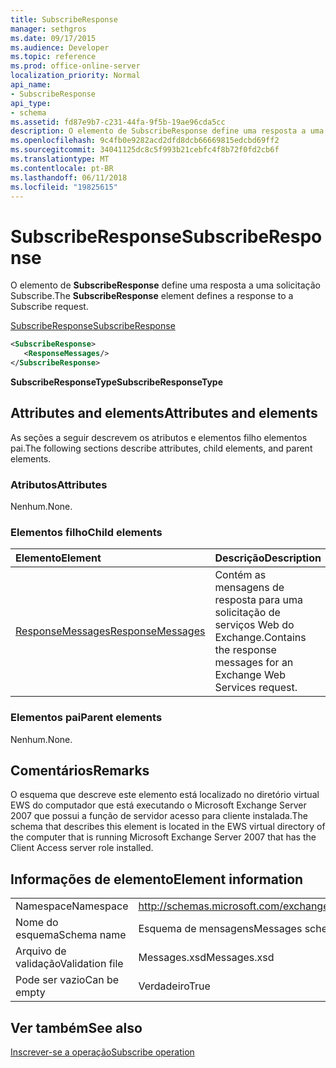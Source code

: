 ```yaml
---
title: SubscribeResponse
manager: sethgros
ms.date: 09/17/2015
ms.audience: Developer
ms.topic: reference
ms.prod: office-online-server
localization_priority: Normal
api_name:
- SubscribeResponse
api_type:
- schema
ms.assetid: fd87e9b7-c231-44fa-9f5b-19ae96cda5cc
description: O elemento de SubscribeResponse define uma resposta a uma solicitação Subscribe.
ms.openlocfilehash: 9c4fb0e9282acd2dfd8dcb66669815edcbd69ff2
ms.sourcegitcommit: 34041125dc8c5f993b21cebfc4f8b72f0fd2cb6f
ms.translationtype: MT
ms.contentlocale: pt-BR
ms.lasthandoff: 06/11/2018
ms.locfileid: "19825615"
---
```

# <a name="subscriberesponse"></a><span data-ttu-id="965e1-103">SubscribeResponse</span><span class="sxs-lookup"><span data-stu-id="965e1-103">SubscribeResponse</span></span>

<span data-ttu-id="965e1-104">O elemento de **SubscribeResponse** define uma resposta a uma solicitação Subscribe.</span><span class="sxs-lookup"><span data-stu-id="965e1-104">The **SubscribeResponse** element defines a response to a Subscribe request.</span></span> 
  
[<span data-ttu-id="965e1-105">SubscribeResponse</span><span class="sxs-lookup"><span data-stu-id="965e1-105">SubscribeResponse</span></span>](subscriberesponse.md)
  
```xml
<SubscribeResponse>
   <ResponseMessages/>
</SubscribeResponse>
```

 <span data-ttu-id="965e1-106">**SubscribeResponseType**</span><span class="sxs-lookup"><span data-stu-id="965e1-106">**SubscribeResponseType**</span></span>
## <a name="attributes-and-elements"></a><span data-ttu-id="965e1-107">Attributes and elements</span><span class="sxs-lookup"><span data-stu-id="965e1-107">Attributes and elements</span></span>

<span data-ttu-id="965e1-108">As seções a seguir descrevem os atributos e elementos filho elementos pai.</span><span class="sxs-lookup"><span data-stu-id="965e1-108">The following sections describe attributes, child elements, and parent elements.</span></span>
  
### <a name="attributes"></a><span data-ttu-id="965e1-109">Atributos</span><span class="sxs-lookup"><span data-stu-id="965e1-109">Attributes</span></span>

<span data-ttu-id="965e1-110">Nenhum.</span><span class="sxs-lookup"><span data-stu-id="965e1-110">None.</span></span>
  
### <a name="child-elements"></a><span data-ttu-id="965e1-111">Elementos filho</span><span class="sxs-lookup"><span data-stu-id="965e1-111">Child elements</span></span>

|<span data-ttu-id="965e1-112">**Elemento**</span><span class="sxs-lookup"><span data-stu-id="965e1-112">**Element**</span></span>|<span data-ttu-id="965e1-113">**Descrição**</span><span class="sxs-lookup"><span data-stu-id="965e1-113">**Description**</span></span>|
|:-----|:-----|
|[<span data-ttu-id="965e1-114">ResponseMessages</span><span class="sxs-lookup"><span data-stu-id="965e1-114">ResponseMessages</span></span>](responsemessages.md) <br/> |<span data-ttu-id="965e1-115">Contém as mensagens de resposta para uma solicitação de serviços Web do Exchange.</span><span class="sxs-lookup"><span data-stu-id="965e1-115">Contains the response messages for an Exchange Web Services request.</span></span>  <br/> |
   
### <a name="parent-elements"></a><span data-ttu-id="965e1-116">Elementos pai</span><span class="sxs-lookup"><span data-stu-id="965e1-116">Parent elements</span></span>

<span data-ttu-id="965e1-117">Nenhum.</span><span class="sxs-lookup"><span data-stu-id="965e1-117">None.</span></span>
  
## <a name="remarks"></a><span data-ttu-id="965e1-118">Comentários</span><span class="sxs-lookup"><span data-stu-id="965e1-118">Remarks</span></span>

<span data-ttu-id="965e1-119">O esquema que descreve este elemento está localizado no diretório virtual EWS do computador que está executando o Microsoft Exchange Server 2007 que possui a função de servidor acesso para cliente instalada.</span><span class="sxs-lookup"><span data-stu-id="965e1-119">The schema that describes this element is located in the EWS virtual directory of the computer that is running Microsoft Exchange Server 2007 that has the Client Access server role installed.</span></span>
  
## <a name="element-information"></a><span data-ttu-id="965e1-120">Informações de elemento</span><span class="sxs-lookup"><span data-stu-id="965e1-120">Element information</span></span>

|||
|:-----|:-----|
|<span data-ttu-id="965e1-121">Namespace</span><span class="sxs-lookup"><span data-stu-id="965e1-121">Namespace</span></span>  <br/> |http://schemas.microsoft.com/exchange/services/2006/messages  <br/> |
|<span data-ttu-id="965e1-122">Nome do esquema</span><span class="sxs-lookup"><span data-stu-id="965e1-122">Schema name</span></span>  <br/> |<span data-ttu-id="965e1-123">Esquema de mensagens</span><span class="sxs-lookup"><span data-stu-id="965e1-123">Messages schema</span></span>  <br/> |
|<span data-ttu-id="965e1-124">Arquivo de validação</span><span class="sxs-lookup"><span data-stu-id="965e1-124">Validation file</span></span>  <br/> |<span data-ttu-id="965e1-125">Messages.xsd</span><span class="sxs-lookup"><span data-stu-id="965e1-125">Messages.xsd</span></span>  <br/> |
|<span data-ttu-id="965e1-126">Pode ser vazio</span><span class="sxs-lookup"><span data-stu-id="965e1-126">Can be empty</span></span>  <br/> |<span data-ttu-id="965e1-127">Verdadeiro</span><span class="sxs-lookup"><span data-stu-id="965e1-127">True</span></span>  <br/> |
   
## <a name="see-also"></a><span data-ttu-id="965e1-128">Ver também</span><span class="sxs-lookup"><span data-stu-id="965e1-128">See also</span></span>



[<span data-ttu-id="965e1-129">Inscrever-se a operação</span><span class="sxs-lookup"><span data-stu-id="965e1-129">Subscribe operation</span></span>](subscribe-operation.md)

